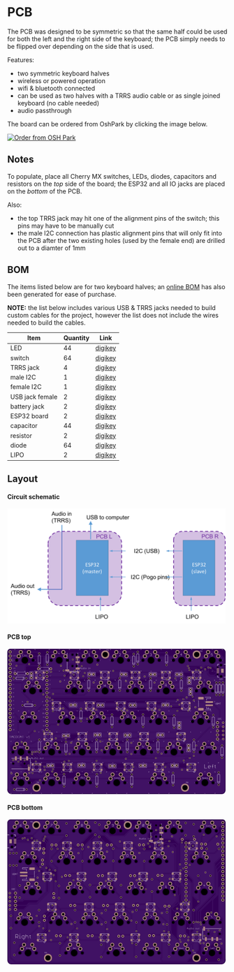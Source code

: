 # PCB

The PCB was designed to be symmetric so that the same half could be used for both the left and the right side of the keyboard; the PCB simply needs to be flipped over depending on the side that is used.

Features:
- two symmetric keyboard halves
- wireless or powered operation
- wifi & bluetooth connected
- can be used as two halves with a TRRS audio cable or as single joined keyboard (no cable needed)
- audio passthrough

The board can be ordered from OshPark by clicking the image below.

<a href="https://oshpark.com/shared_projects/jsQ9hCTr"><img src="https://oshpark.com/assets/badge-5b7ec47045b78aef6eb9d83b3bac6b1920de805e9a0c227658eac6e19a045b9c.png" alt="Order from OSH Park"></img></a>

## Notes

To populate, place all Cherry MX switches, LEDs, diodes, capacitors and resistors on the *top* side of the board; the ESP32 and all IO jacks are placed on the *bottom* of the PCB.

Also:
- the top TRRS jack may hit one of the alignment pins of the switch; this pins may have to be manually cut
- the male I2C connection has plastic alignment pins that will only fit into the PCB after the two existing holes (used by the female end) are drilled out to a diamter of 1mm

## BOM

The items listed below are for two keyboard halves; an [online BOM](https://www.digikey.com/classic/RegisteredUser/BOMBillOfMaterials.aspx?path=1&exist=1&id=5155922) has also been generated for ease of purchase.

**NOTE:** the list below includes various USB & TRRS jacks needed to build custom cables for the project, however the list does not include the wires needed to build the cables.

Item | Quantity | Link
--- | --- | ---
LED | 44 | [digikey](https://www.digikey.com/product-detail/en/adafruit-industries-llc/1655/1528-1104-ND/5154679)
switch | 64 | [digikey](https://www.digikey.com/product-detail/en/cherry-americas-llc/MX1A-E1NW/CH197-ND/20180)
TRRS jack | 4 | [digikey](https://www.digikey.com/product-detail/en/cui-inc/SJ2-3574A-SMT-TR/CP-SJ2-3574A-SMT-CT-ND/6619586)
male I2C | 1 | [digikey](https://www.digikey.com/product-detail/en/mill-max-manufacturing-corp/829-22-005-20-001101/ED90506-ND/2416226)
female I2C | 1 | [digikey](https://www.digikey.com/product-detail/en/mill-max-manufacturing-corp/399-10-105-10-008000/ED8305-ND/4456255)
USB jack female | 2 | [digikey](https://www.digikey.com/product-detail/en/cui-inc/UJ2-MIBH2-4-SMT-TR/102-4007-1-ND/6187929)
battery jack | 2 | [digikey](https://www.digikey.com/product-detail/en/jst-sales-america-inc/S2B-PH-SM4-TB(LF)(SN)/455-1749-1-ND/926846)
ESP32 board | 2 | [digikey](https://www.digikey.com/product-detail/en/sparkfun-electronics/DEV-13907/1568-1444-ND/6419476)
capacitor | 44 | [digikey](https://www.digikey.com/product-detail/en/avx-corporation/SR205E104MAR/478-3192-ND/936834)
resistor | 2 | [digikey](https://www.digikey.com/product-detail/en/yageo/CFR-50JB-52-330K/330KH-ND/1634)
diode | 64 | [digikey](https://www.digikey.com/product-detail/en/fairchild-on-semiconductor/1N4148/1N4148FS-ND/458603)
LIPO | 2 | [digikey](https://www.digikey.com/product-detail/en/sparkfun-electronics/PRT-08483/1568-1487-ND/5271295)


## Layout

#### Circuit schematic

<img src="../assets/img/circuit_layout.png" width=500 />

#### PCB top

<img src="../assets/img/pcb_top.png" width=500 />

#### PCB bottom

<img src="../assets/img/pcb_bottom.png" width=500 />
